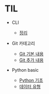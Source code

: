 # TIL

* CLI
    - [정리](CLI정리.md)
    
* Git 카테고리
    - [Git 기본 내용](./Git/git정리.md)
    - [Git 추가 내용](./Git/git추가정리.md)

* Python basic
    - [Python 기초](./Python_Basic/Python기초.md)
    - [데이터 유형](./Python_Basic/데이터유형.md)